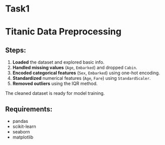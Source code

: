 # Task1
# Titanic Data Preprocessing

## Steps:
1. **Loaded** the dataset and explored basic info.
2. **Handled missing values** (`Age`, `Embarked`) and dropped `Cabin`.
3. **Encoded categorical features** (`Sex`, `Embarked`) using one-hot encoding.
4. **Standardized** numerical features (`Age`, `Fare`) using `StandardScaler`.
5. **Removed outliers** using the IQR method.

The cleaned dataset is ready for model training.

## Requirements:
- pandas
- scikit-learn
- seaborn
- matplotlib
